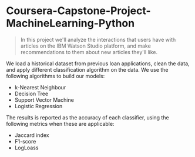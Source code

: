 # Coursera-Capstone-Project-MachineLearning-Python

>In this project we'll analyze the interactions that users have with articles on the IBM Watson Studio platform, and make recommendations to them about new articles they'll like.

We load a historical dataset from previous loan applications, clean the data, and apply different classification algorithm on the data. We use the following algorithms to build our models:

 * k-Nearest Neighbour
 * Decision Tree
 * Support Vector Machine
 * Logistic Regression

The results is reported as the accuracy of each classifier, using the following metrics when these are applicable:
 * Jaccard index
 * F1-score
 * LogLoass
